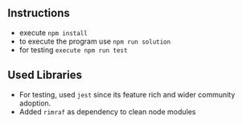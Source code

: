 ## Instructions

- execute `npm install`
- to execute the program use `npm run solution`
- for testing `execute npm run test`

## Used Libraries

- For testing, used `jest` since its feature rich and wider community adoption.
- Added `rimraf` as dependency to clean node modules
